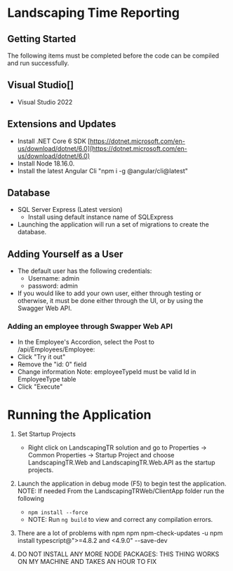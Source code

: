 # Landscaping Time Reporting
## Getting Started

The following items must be completed before the code can be compiled and run successfully.

## Visual Studio[]

-   Visual Studio 2022

## Extensions and Updates

-   Install .NET Core 6 SDK  [https://dotnet.microsoft.com/en-us/download/dotnet/6.0](https://dotnet.microsoft.com/en-us/download/dotnet/6.0)
-   Install Node 18.16.0.
-   Install the latest Angular Cli "npm i -g @angular/cli@latest"

## Database

-   SQL Server Express (Latest version)
    -   Install using default instance name of SQLExpress
-   Launching the application will run a set of migrations to create the database.

## Adding Yourself as a User
- The default user has the following credentials:
	- Username: admin
	- password: admin
- If you would like to add your own user, either through testing or otherwise, it must be done either through the UI, or by using the Swagger Web API. 
### Adding an employee through Swapper Web API
- In the Employee's Accordion, select the Post to /api/Employees/Employee:
- Click "Try it out"
- Remove the "id: 0" field
- Change information Note: employeeTypeId must be valid Id in EmployeeType table
- Click "Execute"



# Running the Application

1.  Set Startup Projects
    -   Right click on LandscapingTR solution and go to Properties -> Common Properties -> Startup Project and choose  LandscapingTR.Web and  LandscapingTR.Web.API as the startup projects.
2.  Launch the application in debug mode (F5) to begin test the application.  
    NOTE: If needed From the   LandscapingTRWeb/ClientApp folder run the following
    -   `npm install --force`
    -   NOTE: Run  `ng build`  to view and correct any compilation errors.
3. There are a lot of problems with npm
   npm npm-check-updates -u
   npm install typescript@">=4.8.2 and <4.9.0" --save-dev

4. DO NOT INSTALL ANY MORE NODE PACKAGES:
THIS THING WORKS ON MY MACHINE AND TAKES AN HOUR TO FIX 
   

